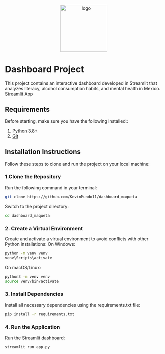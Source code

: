 <div align="center">
  <img src="https://mcd.unison.mx/wp-content/uploads/2020/02/400dpiLogoCropped-300x294.png" alt="logo" width="150">
</div>

# Dashboard Project
This project contains an interactive dashboard developed in Streamlit that analyzes literacy, alcohol consumption habits, and mental health in Mexico.
[Streamlit App](https://dashboardgradosescolar-48v2pfuc6gqdz87wf63icb.streamlit.app/)
## **Requirements**

Before starting, make sure you have the following installed::

1. [Python 3.8+](https://www.python.org/downloads/)
2. [Git](https://git-scm.com/downloads)

## **Installation Instructions**

Follow these steps to clone and run the project on your local machine:

### **1.Clone the Repository**
Run the following command in your terminal:
```bash
git clone https://github.com/KevinMundo11/dashboard_maqueta
```
Switch to the project directory:
```bash
cd dashboard_maqueta
```
### **2. Create a Virtual Environment**
Create and activate a virtual environment to avoid conflicts with other Python installations: 
On Windows:
```bash
python -m venv venv
venv\Scripts\activate
```
On macOS/Linux:
```bash
python3 -m venv venv
source venv/bin/activate
```

### **3. Install Dependencies**
Install all necessary dependencies using the requirements.txt file:
```bash
pip install -r requirements.txt
```
### **4. Run the Application**
Run the Streamlit dashboard:
```bash
streamlit run app.py
```


